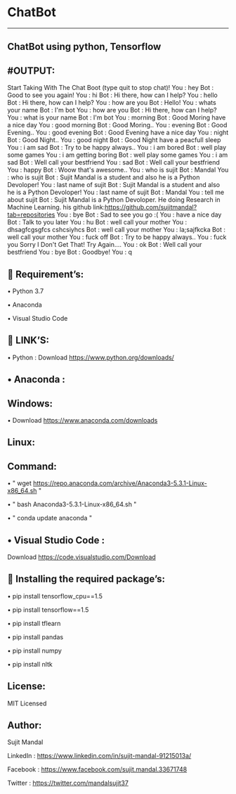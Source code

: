 # ChatBot
---------
ChatBot using python, Tensorflow 
----------------------------------
#OUTPUT:
--------
   Start Taking With The Chat Boot (type quit to stop chat)!
    You : hey
    Bot : Good to see you again!
    You : hi
    Bot : Hi there, how can I help?
    You : hello
    Bot : Hi there, how can I help?
    You : how are you
    Bot : Hello!
    You : whats your name
    Bot : I'm bot
    You : how are you
    Bot : Hi there, how can I help?
    You : what is your name
    Bot : I'm bot
    You : morning
    Bot : Good Moring have a nice day
    You : good morning
    Bot : Good Moring..
    You : evening
    Bot : Good Evening..
    You : good evening
    Bot : Good Evening have a nice day
    You : night
    Bot : Good Night..
    You : good night
    Bot : Good Night have a peacfull sleep
    You : i am sad
    Bot : Try to be happy always..
    You : i am bored 
    Bot : well play some games
    You : i am getting boring
    Bot : well play some games
    You : i am sad
    Bot : Well call your bestfriend
    You : sad
    Bot : Well call your bestfriend
    You : happy
    Bot : Woow that's awesome..
    You : who is sujit
    Bot : Mandal
    You : who is sujit
    Bot : Sujit Mandal is  a student and also he is a Python Devoloper!
    You : last name of sujit
    Bot : Sujit Mandal is  a student and also he is a Python Devoloper!
    You : last name of sujit
    Bot : Mandal
    You : tell me about sujit
    Bot : Sujit Mandal is a Python Devoloper. He doing Research in Machine Learning. his github           link:https://github.com/sujitmandal?tab=repositories
    You : bye
    Bot : Sad to see you go :(
    You : have a nice day
    Bot : Talk to you later
    You : hu
    Bot : well call your mother
    You : dhsagfcgsgfcs cshcsiyhcs
    Bot : well call your mother
    You : la;sajfkcka
    Bot : well call your mother
    You : fuck off
    Bot : Try to be happy always..
    You : fuck you
    Sorry I Don't Get That! Try Again....
    You : ok
    Bot : Well call your bestfriend
    You : bye
    Bot : Goodbye!
    You : q
    
 Requirement’s:
---------------

• Python 3.7

• Anaconda

• Visual Studio Code

 LINK’S:
---------
• Python :
Download https://www.python.org/downloads/

• Anaconda :
------------
Windows:
--------
• Download https://www.anaconda.com/downloads

Linux:
------
Command:
--------
• " wget https://repo.anaconda.com/archive/Anaconda3-5.3.1-Linux-x86_64.sh "

• " bash Anaconda3-5.3.1-Linux-x86_64.sh "

• " conda update anaconda "

• Visual Studio Code :
----------------------
Download https://code.visualstudio.com/Download

 Installing the required package’s:
------------------------------------

• pip install tensorflow_cpu==1.5

• pip install tensorflow==1.5

• pip install tflearn

• pip install pandas

• pip install numpy

• pip install nltk

License:
--------
MIT Licensed

Author:
-------
Sujit Mandal

LinkedIn : https://www.linkedin.com/in/sujit-mandal-91215013a/

Facebook : https://www.facebook.com/sujit.mandal.33671748

Twitter : https://twitter.com/mandalsujit37

